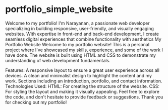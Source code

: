 # portfolio_simple_website
Welcome to my portfolio! l'm Narayanan, a passionate web developer specializing in building responsive, user-friendly, and visually engaging websites. With expertise in front-end and back-end development, I create seamless digital experiences that combine functionality with aesthetics
My Portfolio Website
Welcome to my portfolio website! This is a personal project where I've showcased my skills, experience, and some of the work I have done. The website is built using HTML and CSS to demonstrate my understanding of web development fundamentals.

Features:
A responsive layout to ensure a great user experience across all devices.
A clean and minimalist design to highlight the content and my work.
Sections including an introduction, portfolio, and contact information.
Technologies Used:
HTML: For creating the structure of the website.
CSS: For styling the layout and making it visually appealing.
Feel free to explore the code, and don't hesitate to provide feedback or suggestions. Thank you for checking out my portfolio!

